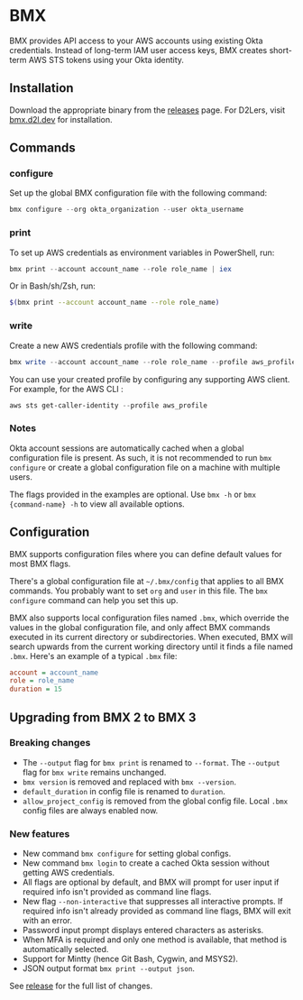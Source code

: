 # BMX

BMX provides API access to your AWS accounts using existing Okta credentials. Instead of long-term IAM user access keys, BMX creates short-term AWS STS tokens using your Okta identity.

## Installation

Download the appropriate binary from the [releases](https://github.com/Brightspace/bmx/releases) page. For D2Lers, visit [bmx.d2l.dev](https://bmx.d2l.dev) for installation.

## Commands

### configure

Set up the global BMX configuration file with the following command:
```PowerShell
bmx configure --org okta_organization --user okta_username
```
### print

To set up AWS credentials as environment variables in PowerShell, run:
```PowerShell
bmx print --account account_name --role role_name | iex
```
Or in Bash/sh/Zsh, run:
```Bash
$(bmx print --account account_name --role role_name)
```

### write

Create a new AWS credentials profile with the following command:
```Powershell
bmx write --account account_name --role role_name --profile aws_profile
```
You can use your created profile by configuring any supporting AWS client. For example, for the AWS CLI :
```Powershell
aws sts get-caller-identity --profile aws_profile
```

### Notes

Okta account sessions are automatically cached when a global configuration file is present. As such, it is not recommended to run `bmx configure` or create a global configuration file on a machine with multiple users.

The flags provided in the examples are optional. Use `bmx -h` or `bmx {command-name} -h` to view all available options.

## Configuration

BMX supports configuration files where you can define default values for most BMX flags.

There's a global configuration file at `~/.bmx/config` that applies to all BMX commands.
You probably want to set `org` and `user` in this file.
The `bmx configure` command can help you set this up.

BMX also supports local configuration files named `.bmx`, which override the values in the global configuration file,
and only affect BMX commands executed in its current directory or subdirectories.
When executed, BMX will search upwards from the current working directory until it finds a file named `.bmx`.
Here's an example of a typical `.bmx` file:

```ini
account = account_name
role = role_name
duration = 15
```


## Upgrading from BMX 2 to BMX 3

### Breaking changes

* The `--output` flag for `bmx print` is renamed to `--format`. The `--output` flag for `bmx write` remains unchanged.
* `bmx version` is removed and replaced with `bmx --version`.
* `default_duration` in config file is renamed to `duration`.
* `allow_project_config` is removed from the global config file. Local `.bmx` config files are always enabled now.

### New features

* New command `bmx configure` for setting global configs.
* New command `bmx login` to create a cached Okta session without getting AWS credentials.
* All flags are optional by default, and BMX will prompt for user input if required info isn't provided as command line flags.
* New flag `--non-interactive` that suppresses all interactive prompts. If required info isn't already provided as command line flags, BMX will exit with an error.
* Password input prompt displays entered characters as asterisks.
* When MFA is required and only one method is available, that method is automatically selected.
* Support for Mintty (hence Git Bash, Cygwin, and MSYS2).
* JSON output format `bmx print --output json`.

See [release](https://github.com/Brightspace/bmx/releases) for the full list of changes.
